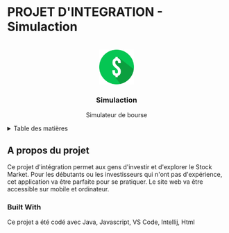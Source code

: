 # PROJET D'INTEGRATION - Simulaction

<br />
<div align="center">
  <a>
    <img src="images/logo.png" alt="Logo" width="80" height="80">
  </a>

<h3 align="center">Simulaction</h3>

  <p align="center">
    Simulateur de bourse
  </p>
</div>

<!-- TABLE OF CONTENTS -->
<details>
  <summary>Table des matières</summary>
  <ol>
    <li><a href="#A-propos-du-projet">A propos du projet</a></li>
    <li><a href="#built-with">Built With</a></li>
    <li><a href="#usage">Usage</a></li>
    <li><a href="#license">License</a></li>
    <li><a href="#contact">Contact</a></li>
  </ol>
</details>

## A propos du projet

Ce projet d'intégration permet aux gens d'investir et d'explorer le Stock Market. Pour les débutants ou les investisseurs qui n'ont pas d'expérience, cet application va être parfaite pour se pratiquer. Le site web va être accessible sur mobile et ordinateur.


### Built With

Ce projet a été codé avec Java, Javascript, VS Code, Intellij, Html




